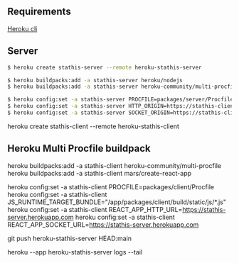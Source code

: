 ## Requirements

[Heroku cli](https://devcenter.heroku.com/articles/heroku-cli)

## Server

```bash
$ heroku create stathis-server --remote heroku-stathis-server

$ heroku buildpacks:add -a stathis-server heroku/nodejs
$ heroku buildpacks:add -a stathis-server heroku-community/multi-procfile

$ heroku config:set -a stathis-server PROCFILE=packages/server/Procfile
$ heroku config:set -a stathis-server HTTP_ORIGIN=https://stathis-client.herokuapp.com
$ heroku config:set -a stathis-server SOCKET_ORIGIN=https://stathis-client.herokuapp.com
```

heroku create stathis-client --remote heroku-stathis-client

## Heroku Multi Procfile buildpack

heroku buildpacks:add -a stathis-client heroku-community/multi-procfile
heroku buildpacks:add -a stathis-client mars/create-react-app

heroku config:set -a stathis-client PROCFILE=packages/client/Procfile
heroku config:set -a stathis-client JS_RUNTIME_TARGET_BUNDLE="/app/packages/client/build/static/js/\*.js"
heroku config:set -a stathis-client REACT_APP_HTTP_URL=https://stathis-server.herokuapp.com
heroku config:set -a stathis-client REACT_APP_SOCKET_URL=https://stathis-server.herokuapp.com

git push heroku-stathis-server HEAD:main

heroku --app heroku-stathis-server logs --tail
